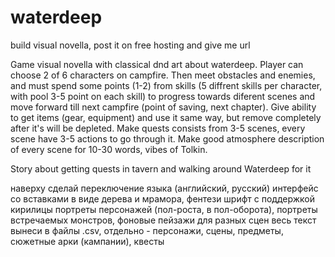 # waterdeep

build visual novella, post it on free hosting and give me url

Game visual novella with classical dnd art about waterdeep. Player can choose 2 of 6 characters on campfire. Then meet obstacles and enemies, and must spend some points (1-2) from skills (5 diffrent skills per character, with pool 3-5 point on each skill) to progress towards diferent scenes and move forward till next campfire (point of saving, next chapter). Give ability to get items (gear, equipment) and use it same way, but remove completely after it's will be depleted. Make quests consists from 3-5 scenes, every scene have 3-5 actions to go through it. Make good atmosphere description of every scene for 10-30 words, vibes of Tolkin.

Story about getting quests in tavern and walking around Waterdeep for it

наверху сделай переключение языка (английский, русский)
интерфейс со вставками в виде дерева и мрамора, фентези шрифт с поддержкой кирилицы
портреты персонажей (пол-роста, в пол-оборота), портреты встречаемых монстров, фоновые пейзажи для разных сцен
весь текст вынеси в файлы .csv, отдельно - персонажи, сцены, предметы, сюжетные арки (кампании), квесты
